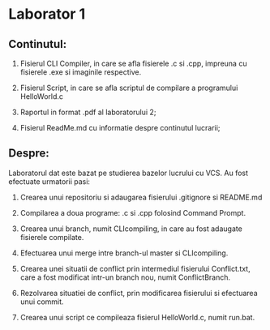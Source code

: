 # Laborator 1

Continutul:
----------------------------------------------------------------------
1. Fisierul CLI Compiler, in care se afla fisierele .c si .cpp, impreuna
   cu fisierele .exe si imaginile respective.

2. Fisierul Script, in care se afla scriptul de compilare a programului
   HelloWorld.c
   
3. Raportul in format .pdf al laboratorului 2;

4. Fisierul ReadMe.md cu informatie despre continutul lucrarii;

Despre:
----------------------------------------------------------------------
Laboratorul dat este bazat pe studierea bazelor lucrului cu VCS.
Au fost efectuate urmatorii pasi:
  
  1. Crearea unui repositoriu si adaugarea fisierului .gitignore si README.md

  2. Compilarea a doua programe: .c si .cpp folosind Command Prompt.

  3. Crearea unui branch, numit CLIcompiling, in care au fost adaugate
     fisierele compilate.
	 
  4. Efectuarea unui merge intre branch-ul master si CLIcompiling.
  
  5. Crearea unei situatii de conflict prin intermediul fisierului Conflict.txt,
     care a fost modificat intr-un branch nou, numit ConflictBranch.
	 
  6. Rezolvarea situatiei de conflict, prin modificarea fisierului si efectuarea
     unui commit.
	 
  7. Crearea unui script ce compileaza fisierul HelloWorld.c, numit run.bat.


   